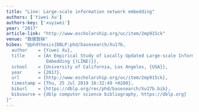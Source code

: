 ```yaml
---
title: "Line: Large-scale information network embedding"
authors: ['Yiwei Xu']
authors-key: ['xuyiwei']
year: "2017"
article-link: "http://www.escholarship.org/uc/item/2mp915ck"
venue: "数据暂缺"
bibex: "@phdthesis{DBLP:phd/basesearch/Xu17b,
  author    = {Yiwei Xu},
  title     = {An Empirical Study of Locally Updated Large-scale Information Network
               Embedding {(LINE)}},
  school    = {University of California, Los Angeles, {USA}},
  year      = {2017},
  url       = {http://www.escholarship.org/uc/item/2mp915ck},
  timestamp = {Thu, 25 Jul 2019 16:32:49 +0200},
  biburl    = {https://dblp.org/rec/phd/basesearch/Xu17b.bib},
  bibsource = {dblp computer science bibliography, https://dblp.org}
}"
---
```

